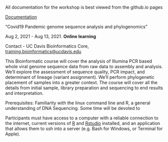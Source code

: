 All documentation for the workshop is best viewed from the github.io pages

[Documentation](https://ucdavis-bioinformatics-training.github.io/2021-Alliance-Makerere_Covid/)

“Covid19 Pandemic genome sequence analysis and phylogenomics”

Aug 2, 2021 - Aug 13, 2021. **Online learning**

Contact - UC Davis Bioinformatics Core, [training.bioinformatics@ucdavis.edu](mailto:training.bioinformatics@ucdavis.edu)

This Bioinformatic course will cover the analysis of Illumina PCR based whole viral genome sequence data from raw data to assembly and analysis. We’ll explore the assessment of sequence quality, PCR impact, and determinant of lineage (variant assignment). We’ll perform phylogenetic placement of samples into a greater context. The course will cover all the details from initial sample, library preparation and sequencing to end results and interpretation.

Prerequisites:
Familiarity with the linux command line and R, a general understanding of DNA Sequencing. Some time will be devoted to

Participants must have access to a computer with a reliable connection to the internet, current versions of [R](https://cloud.r-project.org/) and [Rstudio](https://rstudio.com/products/rstudio/download/#download) installed, and an application that allows them to ssh into a server (e.g. Bash for Windows, or Terminal for Apple).
